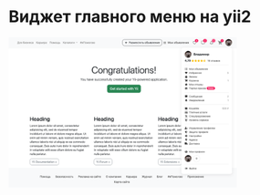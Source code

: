 <h1>Виджет главного меню на yii2</h1>

<img src="https://github.com/orangebarsik/yii2-main-menu-widget/blob/main/main-menu.png" width="400px">

